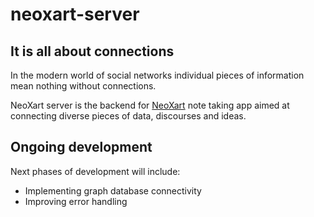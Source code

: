 # neoxart-server

## It is all about connections

In the modern world of social networks individual pieces of information
mean nothing without connections.

NeoXart server is the backend for [NeoXart](https://github.com/discomeles/neoxart-app) note taking app aimed at connecting diverse pieces of data, discourses and ideas.

## Ongoing development
Next phases of development will include:
- Implementing graph database connectivity
- Improving error handling